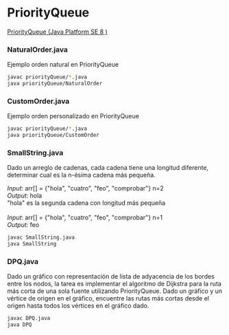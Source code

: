 # PriorityQueue
[PriorityQueue (Java Platform SE 8 )](https://docs.oracle.com/javase/8/docs/api/java/util/PriorityQueue.html)

### NaturalOrder.java
Ejemplo orden natural en PriorityQueue
```bash
javac priorityQueue/*.java
java priorityQueue/NaturalOrder
```
### CustomOrder.java
Ejemplo orden personalizado en PriorityQueue
```bash
javac priorityQueue/*.java
java priorityQueue/CustomOrder
```

### SmallString.java
Dado un arreglo de cadenas, cada cadena tiene una longitud diferente, determinar cual es la n-ésima cadena más pequeña. 

*Input*: arr[] = {"hola", "cuatro", "feo", "comprobar"} n=2 <br/>
*Output*: hola <br/>
"hola" es la segunda cadena con longitud más pequeña <br/>
<br/>
*Input*: arr[] = {"hola", "cuatro", "feo", "comprobar"} n=1 <br/>
*Output*: feo <br/>

```bash
javac SmallString.java 
java SmallString
```

### DPQ.java
Dado un gráfico con representación de lista de adyacencia de los bordes entre los nodos, la tarea es implementar el algoritmo de Dijkstra para la ruta más corta de una sola fuente utilizando PriorityQueue.
Dado un gráfico y un vértice de origen en el gráfico, encuentre las rutas más cortas desde el origen hasta todos los vértices en el gráfico dado.

```bash
javac DPQ.java 
java DPQ
```